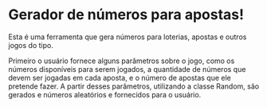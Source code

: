 # Gerador de números para apostas!

Esta é uma ferramenta que gera números para loterias, apostas e outros jogos do tipo.

Primeiro o usuário fornece alguns parâmetros sobre o jogo, como os números disponíveis para serem jogados, a quantidade de números que devem ser jogadas em cada aposta, e o número de apostas que ele pretende fazer. A partir desses parâmetros, utilizando a classe Random, são gerados e números aleatórios e fornecidos para o usuário.
